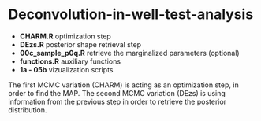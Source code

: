 # Deconvolution-in-well-test-analysis

* __CHARM.R__ optimization step
* __DEzs.R__ posterior shape retrieval step
* __00c_sample_p0q.R__ retrieve the marginalized parameters (optional)
* __functions.R__ auxiliary functions
* __1a - 05b__ vizualization scripts

The first MCMC variation (CHARM) is acting as an optimization step, in order to find the MAP. The second MCMC variation (DEzs) is using information from the previous step in order to retrieve the posterior distribution.
